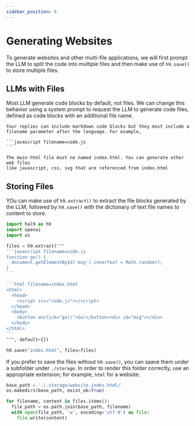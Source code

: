 ```yaml
---
sidebar_position: 6
---
```


# Generating Websites

To generate websites and other multi-file applications, we will first prompt the LLM to split the code into multiple files and then make use of `h9.save()` to store multiple files.

## LLMs with Files

Most LLM generate code blocks by default, not files. We can change this behavior using a system prompt to request the LLM to generate code files, defined as code blocks with an additional file name.

````
Your replies can include markdown code blocks but they must include a
filename parameter after the language. For example,

```javascript filename=code.js
```

The main html file must ne named index.html. You can generate other web files
like javascript, css, svg that are referenced from index.html
````

## Storing Files

YOu can make use of `h9.extract()` to extract the file blocks generated by the LLM, followed by `h9.save()` with the dictionary of text file names to content to store.

````py
import hal9 as h9
import openai
import os

files = h9.extract("""
```javascript filename=code.js
function go() {
  document.getElementById('msg').innerText = Math.random();
}
```

```html filename=index.html
<html>
  <head>
  	<script src="code.js"></script>
  </head>
  <body>
    <button onclick="go()">Go!</button><div id="msg"></div>
  </body>
</html>
```
""", default={})

h9.save("index.html", files=files)
````

If you prefer to save the files without `h9.save()`, you can saave them under a subfolder under `./storage`. In order to render this folder correctly, use an appropriate extension; for example, `html` for a website:

````py
base_path = './.storage/website.index.html/'
os.makedirs(base_path, exist_ok=True)

for filename, content in files.items():
  file_path = os.path.join(base_path, filename)
  with open(file_path, 'w', encoding='utf-8') as file:
    file.write(content)
````